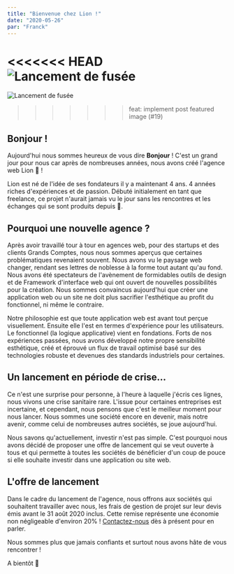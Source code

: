 ```yaml
---
title: "Bienvenue chez Lion !"
date: "2020-05-26"
par: "Franck"
---
```


<<<<<<< HEAD
![Lancement de fusée](/img/posts/firework.jpg)
=======
![Lancement de fusée](/img/posts/rocket-launch-liftoff.jpg)
>>>>>>> feat: implement post featured image (#19)

## Bonjour !

Aujourd'hui nous sommes heureux de vous dire **Bonjour** ! C'est un grand jour pour nous car après de nombreuses années, nous avons créé l'agence web Lion 🚀 !

Lion est né de l'idée de ses fondateurs il y a maintenant 4 ans. 4 années riches d'expériences et de passion. Débuté initialement en tant que freelance, ce projet n'aurait jamais vu le jour sans les rencontres et les échanges qui se sont produits depuis 🤗.

## Pourquoi une nouvelle agence ?

Après avoir travaillé tour à tour en agences web, pour des startups et des clients Grands Comptes, nous nous sommes aperçus que certaines problématiques revenaient souvent. Nous avons vu le paysage web changer, rendant ses lettres de noblesse à la forme tout autant qu'au fond. Nous avons été spectateurs de l'avènement de formidables outils de design et de Framework d'interface web qui ont ouvert de nouvelles possibilités pour la création. Nous sommes convaincus aujourd'hui que créer une application web ou un site ne doit plus sacrifier l'esthétique au profit du fonctionnel, ni même le contraire.

Notre philosophie est que toute application web est avant tout perçue visuellement. Ensuite elle l'est en termes d'expérience pour les utilisateurs. Le fonctionnel (la logique applicative) vient en fondations. Forts de nos expériences passées, nous avons développé notre propre sensibilité esthétique, créé et éprouvé un flux de travail optimisé basé sur des technologies robuste et devenues des standards industriels pour certaines.

## Un lancement en période de crise...

Ce n'est une surprise pour personne, à l'heure à laquelle j'écris ces lignes, nous vivons une crise sanitaire rare. L'issue pour certaines entreprises est incertaine, et cependant, nous pensons que c'est le meilleur moment pour nous lancer. Nous sommes une société encore en devenir, mais notre avenir, comme celui de nombreuses autres sociétés, se joue aujourd'hui.

Nous savons qu'actuellement, investir n'est pas simple. C'est pourquoi nous avons décidé de proposer une offre de lancement qui se veut ouverte à tous et qui permette à toutes les sociétés de bénéficier d'un coup de pouce si elle souhaite investir dans une application ou site web.

## L'offre de lancement

Dans le cadre du lancement de l'agence, nous offrons aux sociétés qui souhaitent travailler avec nous, les frais de gestion de projet sur leur devis émis avant le 31 août 2020 inclus. Cette remise représente une économie non négligeable d'environ 20% ! [Contactez-nous](/contact) dès à présent pour en parler.

Nous sommes plus que jamais confiants et surtout nous avons hâte de vous rencontrer !

A bientôt 🙂
